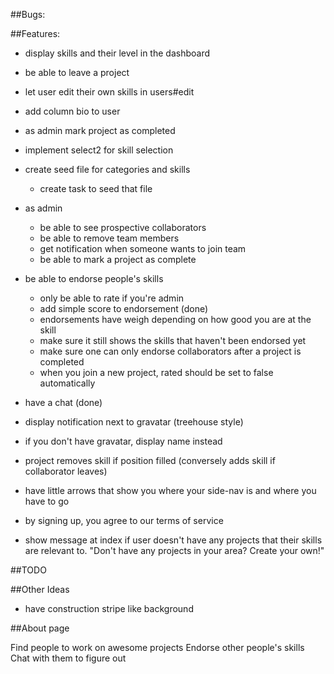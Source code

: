 ##Bugs:

##Features:

- display skills and their level in the dashboard
- be able to leave a project 
- let user edit their own skills in users#edit
- add column bio to user
- as admin mark project as completed
- implement select2 for skill selection
- create seed file for categories and skills
  - create task to seed that file 

- as admin
  - be able to see prospective collaborators
  - be able to remove team members
  - get notification when someone wants to join team
  - be able to mark a project as complete

- be able to endorse people's skills
  - only be able to rate if you're admin
  - add simple score to endorsement (done)
  - endorsements have weigh depending on how good you are at the skill
  - make sure it still shows the skills that haven't been endorsed yet 
  - make sure one can only endorse collaborators after a project is completed
  - when you join a new project, rated should be set to false automatically

- have a chat (done)
- display notification next to gravatar (treehouse style)
- if you don't have gravatar, display name instead
- project removes skill if position filled (conversely adds skill if collaborator leaves)
- have little arrows that show you where your side-nav is and where you have to go
- by signing up, you agree to our terms of service
- show message at index if user doesn't have any projects that their skills are relevant to. "Don't have any projects in your area? Create your own!"

##TODO


##Other Ideas

- have construction stripe like background 

##About page

Find people to work on awesome projects
Endorse other people's skills 
Chat with them to figure out 

